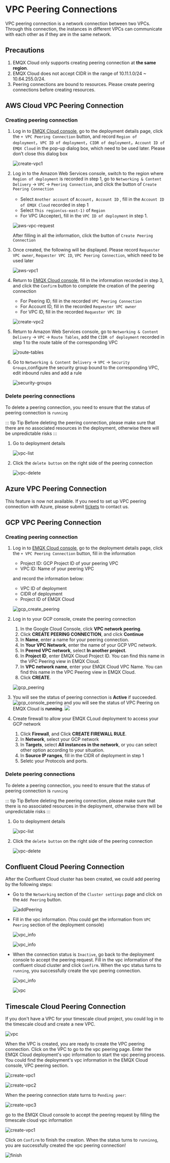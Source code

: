 # VPC Peering Connections

VPC peering connection is a network connection between two VPCs. Through this connection, the instances in different VPCs can communicate with each other as if they are in the same network.

## Precautions

1. EMQX Cloud only supports creating peering connection at **the same region**.
2. EMQX Cloud does not accept CIDR in the range of 10.11.1.0/24 ~ 10.64.255.0/24.
3. Peering connections are bound to resources. Please create peering connections before creating resources.


## AWS Cloud VPC Peering Connection

<LazyIframeVideo vendor="youtube" src="https://www.youtube.com/embed/ajnLBS3LLKY/?autoplay=1&null" />

### Creating peering connection

1. Log in to [EMQX Cloud console](<https://cloud-intl.emqx.com/console>), go to the deployment details page, click the `+ VPC Peering Connection` button, and record `Region of deployment`，`VPC ID of deployment`，`CIDR of deployment`，`Account ID of EMQX Cloud` in the pop-up dialog box, which need to be used later. Please don’t close this dialog box

   ![create-vpc1](./_assets/create_aws_vpc_peering.png)

2. Log in to the Amazon Web Services console, switch to the region where `Region of deployment` is recorded in step 1, go to `Networking & Content Delivery` -> `VPC` -> `Peering Connection`, and click the button of `Create Peering Connection`

   * Select `Another account` of `Account`，`Account ID` , fill in the `Account ID of EMQX Cloud` recorded in step 1
   * Select `This region(us-east-1)` of `Region`
   * For VPC (Accepter), fill in the `VPC ID of deployment` in step 1.

   ![aws-vpc-request](./_assets/aws-vpc-request.png)

   After filling in all the information, click the button of `Create Peering Connection`

3. Once created, the following will be displayed. Please record `Requester VPC owner`, `Requester VPC ID`, `VPC Peering Connection`, which need to be used later

   ![aws-vpc1](./_assets/aws-vpc1.png)

4. Return to  [EMQX Cloud console](<https://cloud-intl.emqx.com/console>), fill in the information recorded in step 3, and click the `Confirm` button to complete the creation of the peering connection

   * For Peering ID,  fill in the recorded `VPC Peering Connection`
   * For Account ID,  fill in the recorded `Requester VPC owner`
   * For VPC ID,  fill in the recorded `Requester VPC ID`

   ![create-vpc2](./_assets/create_aws_vpc_peering.png)

5. Return to Amazon Web Services console, go to `Networking & Content Delivery` -> `VPC` -> `Route Tables`, add the `CIDR of deployment` recorded in step 1 to the route table of the corresponding VPC

   ![route-tables](./_assets/route-tables.png)

6. Go to `Networking & Content Delivery` -> `VPC` -> `Security Groups`,configure the security group bound to the corresponding VPC, edit inbound rules and add a rule

   ![security-groups](./_assets/security-groups.png)

### Delete peering connections

To delete a peering connection, you need to ensure that the status of peering connection is `running`

::: tip Tip
Before deleting the peering connection, please make sure that there are no associated resources in the deployment, otherwise there will be unpredictable risks
:::

1. Go to deployment details

   ![vpc-list](./_assets/vpc-list.png)

2. Click the `delete button` on the right side of the peering connection

   ![vpc-delete](./_assets/vpc-delete.png)




## Azure VPC Peering Connection

This feature is now not available. If you need to set up VPC peering connection with Azure, please submit [tickets](../feature/tickets.md) to contact us. 

## GCP VPC Peering Connection

### Creating peering connection

1. Log in to [EMQX Cloud console](<https://cloud-intl.emqx.com/console>), go to the deployment details page, click the `+ VPC Peering Connection` button,  fill in the information
    * Project ID: GCP Project ID of your peering VPC
    * VPC ID:  Name of your peering VPC

   and record the information below:
    * VPC ID of deployment
    * CIDR of deployment
    * Project ID of EMQX Cloud

   ![gcp_create_peering](./_assets/gcp_create_peering.png)

2. Log in to your GCP console, create the peering connection
    1. In the Google Cloud Console, click **VPC network peering**.
    2. Click **CREATE PEERING CONNECTION**, and click **Continue**
    3. In **Name**, enter a name for your peering connection.
    4. In **Your VPC Network**, enter the name of your GCP VPC network.
    5. In **Peered VPC network**, select **In another project**.
    6. In **Project ID**, enter EMQX Cloud Project ID. You can find this name in the VPC Peering view in EMQX Cloud.
    7. In **VPC network name**, enter your EMQX Cloud VPC Name. You can find this name in the VPC Peering view in EMQX Cloud.
    8. Click **CREATE**.
    
   ![gcp_peering](./_assets/gcp_peering.png)

3. You will see the status of peering connection is **Active** if succeeded.
   ![gcp_console_peering](./_assets/gcp_console_peering.png)
   and you will see the status of VPC Peering on EMQX Cloud is **running**.
   ![](./_assets/gcp_cloud_console.png)


4. Create firewall to allow your EMQX CLoud deployment to access your GCP network
   1. Click **Firewall**, and Click **CREATE FIREWALL RULE**.
   2. In **Network**, select your GCP network
   3. In **Targets**, select **All instances in the network**, or you can select other option according to your situation.
   4. In **Source IP ranges**, fill in the CIDR of deployment in step 1
   5. Seletc your Protocols and ports.

### Delete peering connections

To delete a peering connection, you need to ensure that the status of peering connection is `running`

::: tip Tip
Before deleting the peering connection, please make sure that there is no associated resources in the deployment, otherwise there will be unpredictable risks
:::

1. Go to deployment details

   ![vpc-list](./_assets/vpc-list.png)

2. Click the `delete button` on the right side of the peering connection

   ![vpc-delete](./_assets/vpc-delete.png)

## Confluent Cloud Peering Connection

After the Confluent Cloud cluster has been created, we could add peering by the following steps:

*  Go to the `Networking` section of the `Cluster settings` page and click on the `Add Peering` button.

   ![addPeering](./_assets/confluent_addPeering.png)

*  Fill in the vpc information. (You could get the information from `VPC Peering` section of the deployment console)

   ![vpc_info](./_assets/confluent_vpc1.png)

   ![vpc_info](./_assets/confluent_vpc2.png)

*  When the connection status is `Inactive`, go back to the deployment console to accept the peering request. Fill in the vpc information of the confluent cloud cluster and click `Confirm`. When the vpc status turns to `running`, you successfully create the vpc peering connection.

   ![vpc_info](./_assets/confluent_vpc2.png)

   ![vpc](./_assets/confluent_finish.png)


## Timescale Cloud Peering Connection

If you don't have a VPC for your timescale cloud project, you could log in to the timescale cloud and create a new VPC.

   ![vpc](./_assets/timescale_cloud_1.png)

When the VPC is created, you are ready to create the VPC peering connection. Click on the VPC to go to the vpc peering page. Enter the EMQX Cloud deployment's vpc information to start the vpc peering process.
You could find the deployment's vpc information in the EMQX Cloud console, VPC peering section.

   ![create-vpc1](./_assets/create_aws_vpc_peering.png)

   ![create-vpc2](./_assets/timescale_cloud_2.png)

When the peering connection state turns to `Pending peer`:

   ![create-vpc3](./_assets/timescale_cloud_3.png)

go to the EMQX Cloud console to accept the peering request by filling the timescale cloud vpc information

   ![create-vpc1](./_assets/create_aws_vpc_peering.png)

Click on `Confirm` to finish the creation. When the status turns to `runninng`, you are successfully created the vpc peering connection!

   ![finish](./_assets/timescale_cloud_finish.png)
